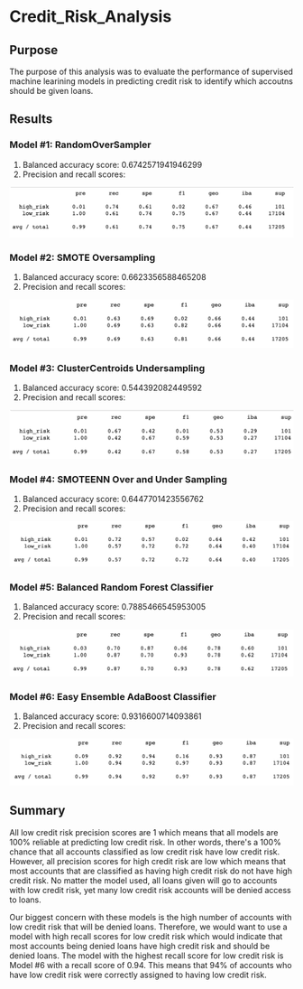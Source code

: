 # Credit_Risk_Analysis

## Purpose
The purpose of this analysis was to evaluate the performance of supervised machine learining models in predicting credit risk to identify which accoutns should be given loans. 

## Results
### Model #1: RandomOverSampler
1. Balanced accuracy score: 0.6742571941946299
2. Precision and recall scores:

![](ros.png)

### Model #2: SMOTE Oversampling
1. Balanced accuracy score: 0.6623356588465208
2. Precision and recall scores:

![](smote.png)

### Model #3: ClusterCentroids Undersampling
1. Balanced accuracy score: 0.544392082449592
2. Precision and recall scores:

![](cc.png)

### Model #4: SMOTEENN Over and Under Sampling
1. Balanced accuracy score: 0.6447701423556762
2. Precision and recall scores: 

![](smoteen.png)

### Model #5: Balanced Random Forest Classifier
1. Balanced accuracy score: 0.7885466545953005
2. Precision and recall scores:

![](brf.png)

### Model #6: Easy Ensemble AdaBoost Classifier
1. Balanced accuracy score: 0.9316600714093861
2. Precision and recall scores:

![](ecc.png)

## Summary
All low credit risk precision scores are 1 which means that all models are 100% reliable at predicting low credit risk. In other words, there's a 100% chance that all accounts classified as low credit risk have low credit risk. However, all precision scores for high credit risk are low which means that most accounts that are classified as having high credit risk do not have high credit risk. No matter the model used, all loans given will go to accounts with low credit risk, yet many low credit risk accounts will be denied access to loans. 

Our biggest concern with these models is the high number of accounts with low credit risk that will be denied loans. Therefore, we would want to use a model with high recall scores for low credit risk which would indicate that most accounts being denied loans have high credit risk and should be denied loans. The model with the highest recall score for low credit risk is Model #6 with a recall score of 0.94. This means that 94% of accounts who have low credit risk were correctly assigned to having low credit risk.  
